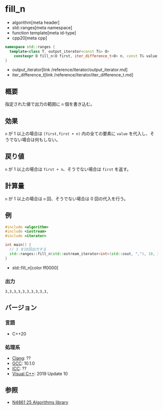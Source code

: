 # fill_n
* algorithm[meta header]
* std::ranges[meta namespace]
* function template[meta id-type]
* cpp20[meta cpp]

```cpp
namespace std::ranges {
  template<class T, output_iterator<const T&> O>
    constexpr O fill_n(O first, iter_difference_t<O> n, const T& value);
}
```
* output_iterator[link /reference/iterator/output_iterator.md]
* iter_difference_t[link /reference/iterator/iter_difference_t.md]

## 概要
指定された値で出力の範囲に `n` 個を書き込む。


## 効果
`n` が 1 以上の場合は `[first,first + n)` 内の全ての要素に `value` を代入し、そうでない場合は何もしない。


## 戻り値
`n` が 1 以上の場合は `first + n`、そうでない場合は `first` を返す。


## 計算量
`n` が 1 以上の場合は `n` 回、そうでない場合は 0 回の代入を行う。


## 例
```cpp example
#include <algorithm>
#include <iostream>
#include <iterator>

int main() {
  // 3 を10回出力する
  std::ranges::fill_n(std::ostream_iterator<int>(std::cout, ","), 10, 3);
}
```
* std::fill_n[color ff0000]

### 出力
```
3,3,3,3,3,3,3,3,3,3,
```


## バージョン
### 言語
- C++20

### 処理系
- [Clang](/implementation.md#clang): ??
- [GCC](/implementation.md#gcc): 10.1.0
- [ICC](/implementation.md#icc): ??
- [Visual C++](/implementation.md#visual_cpp): 2019 Update 10

## 参照
- [N4861 25 Algorithms library](https://timsong-cpp.github.io/cppwp/n4861/algorithms)
